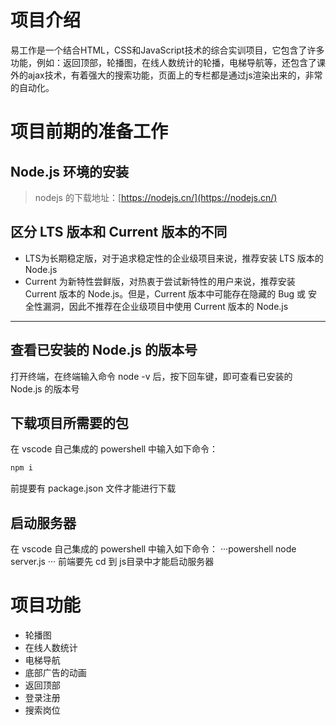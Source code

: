 # 项目介绍
易工作是一个结合HTML，CSS和JavaScript技术的综合实训项目，它包含了许多功能，例如：返回顶部，轮播图，在线人数统计的轮播，电梯导航等，还包含了课外的ajax技术，有着强大的搜索功能，页面上的专栏都是通过js渲染出来的，非常的自动化。

# 项目前期的准备工作
## Node.js 环境的安装
> nodejs 的下载地址：[https://nodejs.cn/](https://nodejs.cn/)
## 区分 LTS 版本和 Current 版本的不同
+ LTS为长期稳定版，对于追求稳定性的企业级项目来说，推荐安装 LTS 版本的 Node.js
+ Current 为新特性尝鲜版，对热衷于尝试新特性的用户来说，推荐安装 Current 版本的 Node.js。但是，Current 版本中可能存在隐藏的 Bug 或 安全性漏洞，因此不推荐在企业级项目中使用 Current 版本的 Node.js
---
## 查看已安装的 Node.js 的版本号
打开终端，在终端输入命令 node -v 后，按下回车键，即可查看已安装的 Node.js 的版本号

## 下载项目所需要的包
在 vscode 自己集成的 powershell 中输入如下命令：
```powershell
npm i
```
前提要有 package.json 文件才能进行下载

## 启动服务器
在 vscode 自己集成的 powershell 中输入如下命令：
···powershell
node server.js
···
前端要先 cd 到 js目录中才能启动服务器

# 项目功能
+ 轮播图
+ 在线人数统计
+ 电梯导航
+ 底部广告的动画
+ 返回顶部
+ 登录注册
+ 搜索岗位
